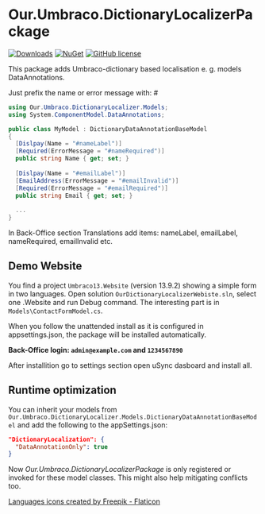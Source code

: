 ﻿# Our.Umbraco.DictionaryLocalizerPackage

[![Downloads](https://img.shields.io/nuget/dt/Our.Umbraco.DictionaryLocalizer?color=cc9900)](https://www.nuget.org/packages/Our.Umbraco.DictionaryLocalizer/)
[![NuGet](https://img.shields.io/nuget/vpre/Our.Umbraco.DictionaryLocalizer?color=0273B3)](https://www.nuget.org/packages/Our.Umbraco.DictionaryLocalizer)
[![GitHub license](https://img.shields.io/github/license/idseefeld/Our-Umbraco-DictionaryLocalizer?color=8AB803)](../LICENSE)

This package adds Umbraco-dictionary based localisation e. g. models DataAnnotations.

Just prefix the name or error message with: #

```csharp
using Our.Umbraco.DictionaryLocalizer.Models;
using System.ComponentModel.DataAnnotations;

public class MyModel : DictionaryDataAnnotationBaseModel
{
  [Dislpay(Name = "#nameLabel")]
  [Required(ErrorMessage = "#nameRequired")]
  public string Name { get; set; }  
  
  [Dislpay(Name = "#emailLabel")]
  [EmailAddress(ErrorMessage = "#emailInvalid")]
  [Required(ErrorMessage = "#emailRequired")]
  public string Email { get; set; }
  
  ...
}
```

In Back-Office section Translations add items: nameLabel, emailLabel, nameRequired, emailInvalid etc.

## Demo Website

You find a project `Umbraco13.Website` (version 13.9.2) showing a simple form in two languages. Open solution `OurDictionaryLocalizerWebiste.sln`, 
select one .Website and run Debug command. 
The interesting part is in `Models\ContactFormModel.cs`.

When you follow the unattended install as it is configured in appsettings.json, the package will be installed automatically.

**Back-Office login: `admin@example.com` and `1234567890`**

After installition go to settings section open uSync dasboard and install all.

## Runtime optimization

You can inherit your models from `Our.Umbraco.DictionaryLocalizer.Models.DictionaryDataAnnotationBaseModel` and add the following to the appSettings.json:

```json
"DictionaryLocalization": {
  "DataAnnotationOnly": true
}
```

Now *Our.Umbraco.DictionaryLocalizerPackage* is only registered or invoked for these model classes. This might also help mitigating conflicts too.

[Languages icons created by Freepik - Flaticon](https://www.flaticon.com/free-icons/languages)
